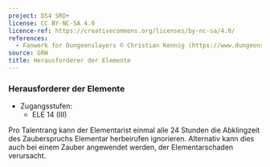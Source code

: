 ```yaml
---
project: DS4 SRD+
license: CC BY-NC-SA 4.0
licence-ref: https://creativecommons.org/licenses/by-nc-sa/4.0/
references: 
  - Fanwerk for Dungeonslayers © Christian Kennig (https://www.dungeonslayers.net/)
source: GRW
title: Herausforderer der Elemente
---
```


### Herausforderer der Elemente

- Zugangsstufen:
  - ELE 14 (III)

Pro Talentrang kann der Elementarist einmal alle 24 Stunden die Abklingzeit des Zauberspruchs Elementar herbeirufen ignorieren. Alternativ kann dies auch bei einem Zauber angewendet werden, der Elementarschaden verursacht.

